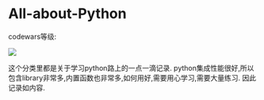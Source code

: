 # All-about-Python
codewars等级:

![](https://www.codewars.com/users/rovesoul/badges/small)

这个分类里都是关于学习python路上的一点一滴记录.
python集成性能很好,所以包含library非常多,内置函数也非常多,如何用好,需要用心学习,需要大量练习.
因此记录如内容.
